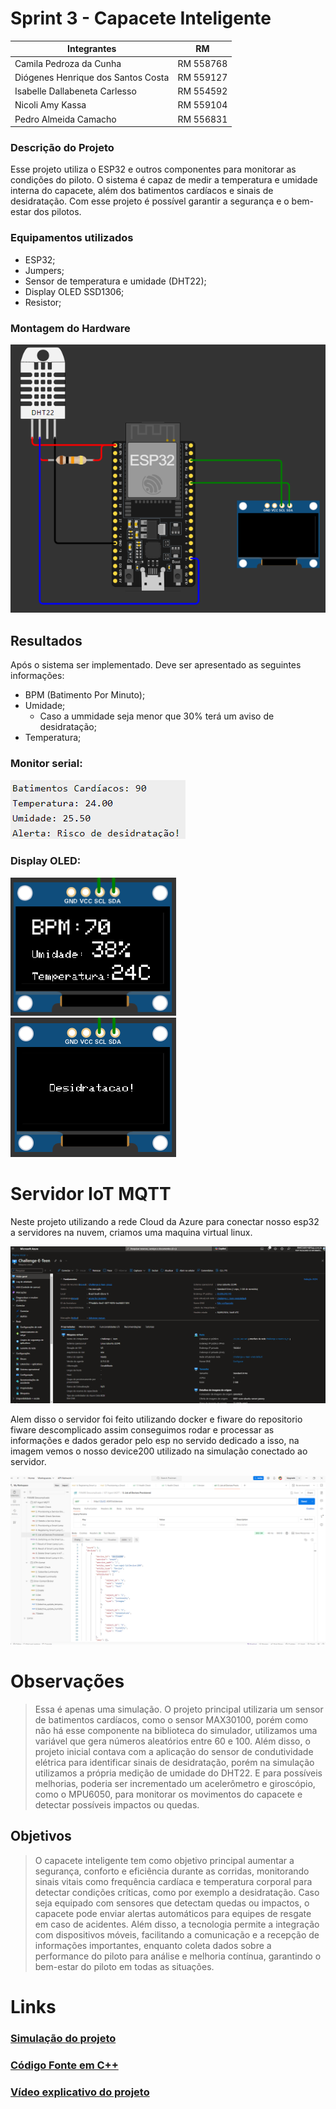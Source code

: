 # Sprint 3 - Capacete Inteligente

Integrantes   | RM
--------- | ------
Camila Pedroza da Cunha | RM 558768
Diógenes Henrique dos Santos Costa | RM 559127 
Isabelle Dallabeneta Carlesso | RM 554592
Nicoli Amy Kassa | RM 559104
Pedro Almeida Camacho | RM 556831

### Descrição do Projeto
Esse projeto utiliza o ESP32 e outros componentes para monitorar as condições do piloto. O sistema é capaz de medir a temperatura e umidade interna do capacete, além dos batimentos cardíacos e sinais de desidratação. Com esse projeto é possível garantir a segurança e o bem-estar dos pilotos. 

### Equipamentos utilizados
* ESP32;
* Jumpers;
* Sensor de temperatura e umidade (DHT22);
* Display OLED SSD1306;
* Resistor;

### Montagem do Hardware
![Esquema do projeto](./imagens/EsquemaArduino.png)

## Resultados
Após o sistema ser implementado. Deve ser apresentado as seguintes informações:

* BPM (Batimento Por Minuto);
* Umidade;
    * Caso a ummidade seja menor que 30% terá um aviso de desidratação;
* Temperatura;

### Monitor serial: 
![alt Dados Apresentados](./imagens/dados.png)

### Display OLED:
![alt Dados Apresentados](./imagens/dadosOLED.png)
![alt Dados Apresentados](./imagens/desidratacaoOLED.png)

# Servidor IoT MQTT

Neste projeto utilizando a rede Cloud da Azure para conectar nosso esp32 a servidores na nuvem, criamos uma maquina virtual linux.

![alt Virtual machine](./imagens/vm-azure.png)

Alem disso o servidor foi feito utilizando docker e fiware do repositorio fiware descomplicado assim conseguimos rodar e processar as informações e dados gerador pelo esp no servido dedicado a isso,
na imagem vemos o nosso device200 utilizado na simulação conectado ao servidor.

![alt Device](./imagens/devices.png)

# Observações
>Essa é apenas uma simulação. O projeto principal utilizaria um sensor de batimentos cardíacos, como o sensor MAX30100, porém como não há esse componente na biblioteca do simulador, utilizamos uma variável que gera números aleatórios entre 60 e 100. Além disso, o projeto inicial contava com a aplicação do sensor de condutividade elétrica para identificar sinais de desidratação, porém na simulação utilizamos a própria medição de umidade do DHT22. E para possíveis melhorias, poderia ser incrementado um acelerômetro e giroscópio, como o MPU6050, para monitorar os movimentos do capacete e detectar possíveis impactos ou quedas.

## Objetivos 
>O capacete inteligente tem como objetivo principal aumentar a segurança, conforto e eficiência durante as corridas, monitorando sinais vitais como frequência cardíaca e temperatura corporal para detectar condições críticas, como por exemplo a desidratação. Caso seja equipado com sensores que detectam quedas ou impactos, o capacete pode enviar alertas automáticos para equipes de resgate em caso de acidentes. Além disso, a tecnologia permite a integração com dispositivos móveis, facilitando a comunicação e a recepção de informações importantes, enquanto coleta dados sobre a performance do piloto para análise e melhoria contínua, garantindo o bem-estar do piloto em todas as situações. 

# Links
### [Simulação do projeto](https://wokwi.com/projects/409829036145276929)

### [Código Fonte em C++](https://github.com/Nicoli-Kassa/EDGE_SPRINT2/blob/main/codigo.c%2B%2B)

### [Vídeo explicativo do projeto](https://youtu.be/GU1-X_vgeWk)


